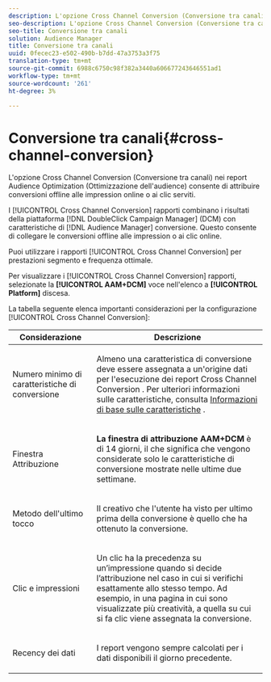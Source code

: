 ```yaml
---
description: L'opzione Cross Channel Conversion (Conversione tra canali) nei report Audience Optimization (Ottimizzazione dell'audience) consente di attribuire conversioni offline alle impression online o ai clic serviti.
seo-description: L'opzione Cross Channel Conversion (Conversione tra canali) nei report Audience Optimization (Ottimizzazione dell'audience) consente di attribuire conversioni offline alle impression online o ai clic serviti.
seo-title: Conversione tra canali
solution: Audience Manager
title: Conversione tra canali
uuid: 0fecec23-e502-490b-b7dd-47a3753a3f75
translation-type: tm+mt
source-git-commit: 6988c6750c98f382a3440a606677243646551ad1
workflow-type: tm+mt
source-wordcount: '261'
ht-degree: 3%

---
```



# Conversione tra canali{#cross-channel-conversion}

L&#39;opzione Cross Channel Conversion (Conversione tra canali) nei report Audience Optimization (Ottimizzazione dell&#39;audience) consente di attribuire conversioni offline alle impression online o ai clic serviti.

I [!UICONTROL Cross Channel Conversion] rapporti combinano i risultati della piattaforma [!DNL DoubleClick Campaign Manager] (DCM) con caratteristiche di [!DNL Audience Manager] conversione. Questo consente di collegare le conversioni offline alle impression o ai clic online.

Puoi utilizzare i rapporti [!UICONTROL Cross Channel Conversion] per prestazioni [](../../../reporting/audience-optimization-reports/aor-advertisers/segment-performance.md) segmento e frequenza [](../../../reporting/audience-optimization-reports/aor-advertisers/optimal-frequency.md) ottimale.

Per visualizzare i [!UICONTROL Cross Channel Conversion] rapporti, selezionate la **[!UICONTROL AAM+DCM]** voce nell&#39;elenco a **[!UICONTROL Platform]** discesa.

La tabella seguente elenca importanti considerazioni per la configurazione [!UICONTROL Cross Channel Conversion]:

<table id="table_62590B4AB7624B619EC9AA8FF89722C9"> 
 <thead> 
  <tr> 
   <th class="entry"> Considerazione </th> 
   <th class="entry"> Descrizione </th> 
  </tr> 
 </thead>
 <tbody> 
  <tr> 
   <td colname="col01"> <p>Numero minimo di caratteristiche di conversione </p> </td> 
   <td colname="col1"> <p>Almeno una caratteristica di conversione deve essere assegnata a un'origine dati per l'esecuzione dei report <span class="wintitle"> Cross Channel Conversion</span> . Per ulteriori informazioni sulle caratteristiche, consulta <a href="../../../features/traits/create-onboarded-rule-based-traits.md"> Informazioni di base sulle caratteristiche</a> . </p> </td> 
  </tr>
  <tr> 
   <td> <p>Finestra Attribuzione </p> </td> 
   <td> <p> <b><span class="uicontrol"> La finestra di attribuzione AAM+DCM</span></b> è di 14 giorni, il che significa che vengono considerate solo le caratteristiche di conversione mostrate nelle ultime due settimane. </p> </td> 
  </tr> 
  <tr> 
   <td> <p>Metodo dell'ultimo tocco </p> </td> 
   <td> <p>Il creativo che l'utente ha visto per ultimo prima della conversione è quello che ha ottenuto la conversione. </p> </td> 
  </tr> 
  <tr> 
   <td> <p>Clic e impressioni </p> </td> 
   <td> <p>Un clic ha la precedenza su un’impressione quando si decide l’attribuzione nel caso in cui si verifichi esattamente allo stesso tempo. Ad esempio, in una pagina in cui sono visualizzate più creatività, a quella su cui si fa clic viene assegnata la conversione. </p> </td> 
  </tr> 
  <tr> 
   <td> <p>Recency dei dati </p> </td> 
   <td> <p>I report vengono sempre calcolati per i dati disponibili il giorno precedente. </p> </td> 
  </tr> 
 </tbody> 
</table>
